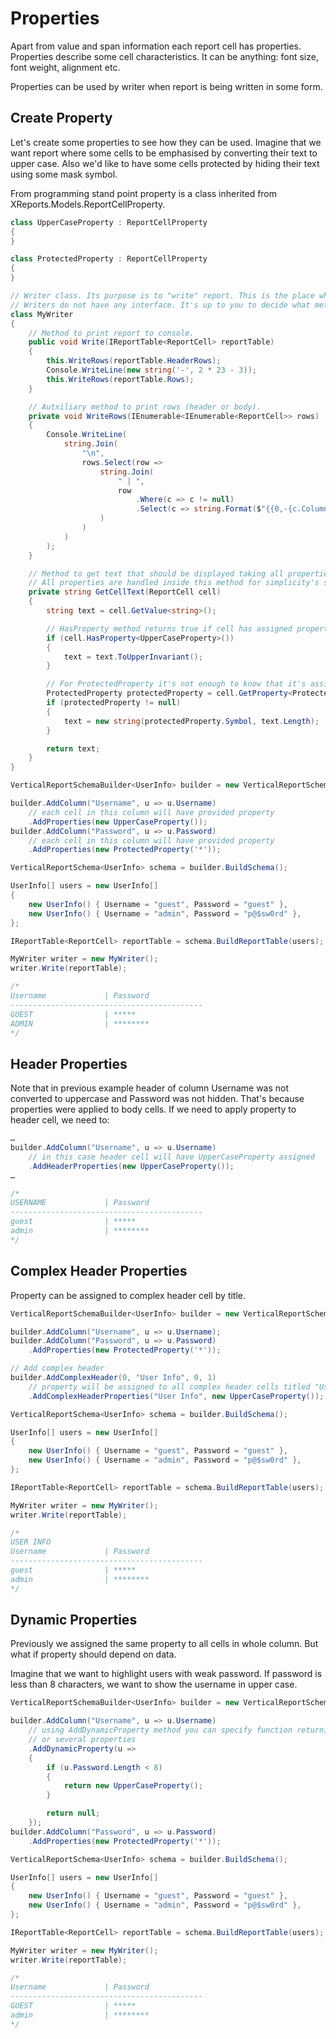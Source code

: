 # Properties

Apart from value and span information each report cell has properties. Properties describe some cell characteristics. It can be anything: font size, font weight, alignment etc.

Properties can be used by writer when report is being written in some form.

## Create Property

Let's create some properties to see how they can be used. Imagine that we want report where some cells to be emphasised by converting their text to upper case. Also we'd like to have some cells protected by hiding their text using some mask symbol.

From programming stand point property is a class inherited from XReports.Models.ReportCellProperty.

```c#
class UpperCaseProperty : ReportCellProperty
{
}

class ProtectedProperty : ReportCellProperty
{
}

// Writer class. Its purpose is to "write" report. This is the place where properties will come into play.
// Writers do not have any interface. It's up to you to decide what method(s) it will contain.
class MyWriter
{
    // Method to print report to console.
    public void Write(IReportTable<ReportCell> reportTable)
    {
        this.WriteRows(reportTable.HeaderRows);
        Console.WriteLine(new string('-', 2 * 23 - 3));
        this.WriteRows(reportTable.Rows);
    }

    // Autxiliary method to print rows (header or body).
    private void WriteRows(IEnumerable<IEnumerable<ReportCell>> rows)
    {
        Console.WriteLine(
            string.Join(
                "\n",
                rows.Select(row =>
                    string.Join(
                        " | ",
                        row
                            .Where(c => c != null)
                            .Select(c => string.Format($"{{0,-{c.ColumnSpan * 23 - 3}}}", this.GetCellText(c)))
                    )
                )
            )
        );
    }

    // Method to get text that should be displayed taking all properties into consideration.
    // All properties are handled inside this method for simplicity's sake.
    private string GetCellText(ReportCell cell)
    {
        string text = cell.GetValue<string>();

        // HasProperty method returns true if cell has assigned property of provided type.
        if (cell.HasProperty<UpperCaseProperty>())
        {
            text = text.ToUpperInvariant();
        }

        // For ProtectedProperty it's not enough to know that it's assigned as it has read=only property we need to use.
        ProtectedProperty protectedProperty = cell.GetProperty<ProtectedProperty>();
        if (protectedProperty != null)
        {
            text = new string(protectedProperty.Symbol, text.Length);
        }

        return text;
    }
}

VerticalReportSchemaBuilder<UserInfo> builder = new VerticalReportSchemaBuilder<UserInfo>();

builder.AddColumn("Username", u => u.Username)
    // each cell in this column will have provided property
    .AddProperties(new UpperCaseProperty());
builder.AddColumn("Password", u => u.Password)
    // each cell in this column will have provided property
    .AddProperties(new ProtectedProperty('*'));

VerticalReportSchema<UserInfo> schema = builder.BuildSchema();

UserInfo[] users = new UserInfo[]
{
    new UserInfo() { Username = "guest", Password = "guest" },
    new UserInfo() { Username = "admin", Password = "p@$sw0rd" },
};

IReportTable<ReportCell> reportTable = schema.BuildReportTable(users);

MyWriter writer = new MyWriter();
writer.Write(reportTable);

/*
Username             | Password            
-------------------------------------------
GUEST                | *****               
ADMIN                | ********            
*/
```

## Header Properties

Note that in previous example header of column Username was not converted to uppercase and Password was not hidden. That's because properties were applied to body cells. If we need to apply property to header cell, we need to:
```c#
…
builder.AddColumn("Username", u => u.Username)
    // in this case header cell will have UpperCaseProperty assigned
    .AddHeaderProperties(new UpperCaseProperty());
…

/*
USERNAME             | Password            
-------------------------------------------
guest                | *****               
admin                | ********            
*/
```

## Complex Header Properties

Property can be assigned to complex header cell by title.

```c#
VerticalReportSchemaBuilder<UserInfo> builder = new VerticalReportSchemaBuilder<UserInfo>();

builder.AddColumn("Username", u => u.Username);
builder.AddColumn("Password", u => u.Password)
    .AddProperties(new ProtectedProperty('*'));

// Add complex header
builder.AddComplexHeader(0, "User Info", 0, 1)
    // property will be assigned to all complex header cells titled "User Info"
    .AddComplexHeaderProperties("User Info", new UpperCaseProperty());

VerticalReportSchema<UserInfo> schema = builder.BuildSchema();

UserInfo[] users = new UserInfo[]
{
    new UserInfo() { Username = "guest", Password = "guest" },
    new UserInfo() { Username = "admin", Password = "p@$sw0rd" },
};

IReportTable<ReportCell> reportTable = schema.BuildReportTable(users);

MyWriter writer = new MyWriter();
writer.Write(reportTable);

/*
USER INFO                                  
Username             | Password            
-------------------------------------------
guest                | *****               
admin                | ********            
*/
```

## Dynamic Properties

Previously we assigned the same property to all cells in whole column. But what if property should depend on data.

Imagine that we want to highlight users with weak password. If password is less than 8 characters, we want to show the username in upper case.

```c#
VerticalReportSchemaBuilder<UserInfo> builder = new VerticalReportSchemaBuilder<UserInfo>();

builder.AddColumn("Username", u => u.Username)
    // using AddDynamicProperty method you can specify function returning one
    // or several properties
    .AddDynamicProperty(u =>
    {
        if (u.Password.Length < 8)
        {
            return new UpperCaseProperty();
        }

        return null;
    });
builder.AddColumn("Password", u => u.Password)
    .AddProperties(new ProtectedProperty('*'));

VerticalReportSchema<UserInfo> schema = builder.BuildSchema();

UserInfo[] users = new UserInfo[]
{
    new UserInfo() { Username = "guest", Password = "guest" },
    new UserInfo() { Username = "admin", Password = "p@$sw0rd" },
};

IReportTable<ReportCell> reportTable = schema.BuildReportTable(users);

MyWriter writer = new MyWriter();
writer.Write(reportTable);

/*
Username             | Password            
-------------------------------------------
GUEST                | *****               
admin                | ********            
*/
```
